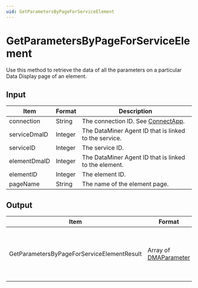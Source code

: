```yaml
---
uid: GetParametersByPageForServiceElement
---
```


# GetParametersByPageForServiceElement

Use this method to retrieve the data of all the parameters on a particular Data Display page of an element.

## Input

| Item         | Format  | Description                                                                      |
|--------------|---------|----------------------------------------------------------------------------------|
| connection   | String  | The connection ID. See [ConnectApp](xref:ConnectApp). |
| serviceDmaID | Integer | The DataMiner Agent ID that is linked to the service.                            |
| serviceID    | Integer | The service ID.                                                                  |
| elementDmaID | Integer | The DataMiner Agent ID that is linked to the element.                            |
| elementID    | Integer | The element ID.                                                                  |
| pageName     | String  | The name of the element page.                                                    |

## Output

| Item | Format | Description |
|--|--|--|
| GetParametersByPageForServiceElementResult | Array of [DMAParameter](xref:DMAParameter) | The data of all the parameters on the specified element page. |

